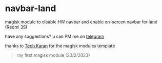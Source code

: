 # navbar-land
magisk module to disable HW navbar and enable on-screen navbar for land (Redmi 3S)

have any suggestions? u can PM me on [telegram](t.me/rafaelstfns)

thanks to [Tech Karan](techkaran.co.in) for the magisk modules template
> my first magisk module (23/2/2023)
